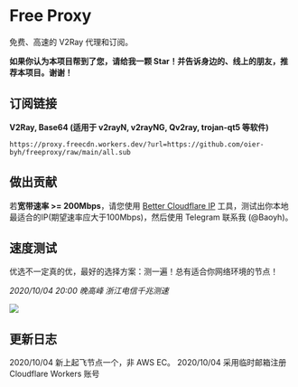 # Free Proxy

免费、高速的 V2Ray 代理和订阅。

**如果你认为本项目帮到了您，请给我一颗 Star！并告诉身边的、线上的朋友，推荐本项目。谢谢！**

## 订阅链接

**V2Ray, Base64 (适用于 v2rayN, v2rayNG, Qv2ray, trojan-qt5 等软件)**

```
https://proxy.freecdn.workers.dev/?url=https://github.com/oier-byh/freeproxy/raw/main/all.sub
```

## 做出贡献

若**宽带速率 >= 200Mbps**，请您使用 [Better Cloudflare IP](https://github.com/badafans/better-cloudflare-ip) 工具，测试出你本地最适合的IP(期望速率应大于100Mbps)，然后使用 Telegram 联系我 (@Baoyh)。

## 速度测试

优选不一定真的优，最好的选择方案：测一遍！总有适合你网络环境的节点！

*2020/10/04 20:00 晚高峰 浙江电信千兆测速*

![](https://3o.hk/images/2020/10/04/image.png)

## 更新日志

2020/10/04 新上起飞节点一个，非 AWS EC。
2020/10/04 采用临时邮箱注册 Cloudflare Workers 账号
